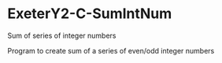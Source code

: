 # ExeterY2-C-SumIntNum
Sum of series of integer numbers

Program to create sum of a series of even/odd integer numbers
